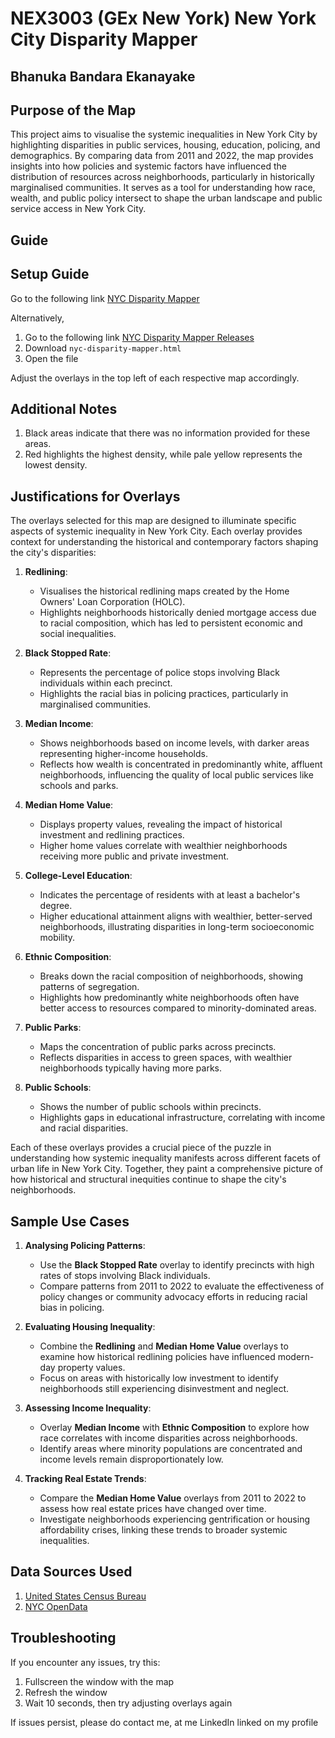 # NEX3003 (GEx New York) New York City Disparity Mapper
## Bhanuka Bandara Ekanayake

## Purpose of the Map
This project aims to visualise the systemic inequalities in New York City by highlighting disparities in public services, housing, education, policing, and demographics. By comparing data from 2011 and 2022, the map provides insights into how policies and systemic factors have influenced the distribution of resources across neighborhoods, particularly in historically marginalised communities. It serves as a tool for understanding how race, wealth, and public policy intersect to shape the urban landscape and public service access in New York City.

## Guide

## Setup Guide
Go to the following link [NYC Disparity Mapper](https://bhnuka.github.io/nyc-disparity-mapper/main/nyc-disparity-map.html)

Alternatively,
1. Go to the following link [NYC Disparity Mapper Releases](https://github.com/bhnuka/nyc-disparity-mapper/releases/tag/v3)
2. Download `nyc-disparity-mapper.html`
3. Open the file

Adjust the overlays in the top left of each respective map accordingly.

## Additional Notes
1. Black areas indicate that there was no information provided for these areas.
2. Red highlights the highest density, while pale yellow represents the lowest density.

## Justifications for Overlays
The overlays selected for this map are designed to illuminate specific aspects of systemic inequality in New York City. Each overlay provides context for understanding the historical and contemporary factors shaping the city's disparities:

1. **Redlining**:
   - Visualises the historical redlining maps created by the Home Owners' Loan Corporation (HOLC).
   - Highlights neighborhoods historically denied mortgage access due to racial composition, which has led to persistent economic and social inequalities.

2. **Black Stopped Rate**:
   - Represents the percentage of police stops involving Black individuals within each precinct.
   - Highlights the racial bias in policing practices, particularly in marginalised communities.

3. **Median Income**:
   - Shows neighborhoods based on income levels, with darker areas representing higher-income households.
   - Reflects how wealth is concentrated in predominantly white, affluent neighborhoods, influencing the quality of local public services like schools and parks.

4. **Median Home Value**:
   - Displays property values, revealing the impact of historical investment and redlining practices.
   - Higher home values correlate with wealthier neighborhoods receiving more public and private investment.

5. **College-Level Education**:
   - Indicates the percentage of residents with at least a bachelor's degree.
   - Higher educational attainment aligns with wealthier, better-served neighborhoods, illustrating disparities in long-term socioeconomic mobility.

6. **Ethnic Composition**:
   - Breaks down the racial composition of neighborhoods, showing patterns of segregation.
   - Highlights how predominantly white neighborhoods often have better access to resources compared to minority-dominated areas.

7. **Public Parks**:
   - Maps the concentration of public parks across precincts.
   - Reflects disparities in access to green spaces, with wealthier neighborhoods typically having more parks.

8. **Public Schools**:
   - Shows the number of public schools within precincts.
   - Highlights gaps in educational infrastructure, correlating with income and racial disparities.

Each of these overlays provides a crucial piece of the puzzle in understanding how systemic inequality manifests across different facets of urban life in New York City. Together, they paint a comprehensive picture of how historical and structural inequities continue to shape the city's neighborhoods.

## Sample Use Cases

1. **Analysing Policing Patterns**:
   - Use the **Black Stopped Rate** overlay to identify precincts with high rates of stops involving Black individuals.
   - Compare patterns from 2011 to 2022 to evaluate the effectiveness of policy changes or community advocacy efforts in reducing racial bias in policing.

2. **Evaluating Housing Inequality**:
   - Combine the **Redlining** and **Median Home Value** overlays to examine how historical redlining policies have influenced modern-day property values.
   - Focus on areas with historically low investment to identify neighborhoods still experiencing disinvestment and neglect.

3. **Assessing Income Inequality**:
   - Overlay **Median Income** with **Ethnic Composition** to explore how race correlates with income disparities across neighborhoods.
   - Identify areas where minority populations are concentrated and income levels remain disproportionately low.

4. **Tracking Real Estate Trends**:
   - Compare the **Median Home Value** overlays from 2011 to 2022 to assess how real estate prices have changed over time.
   - Investigate neighborhoods experiencing gentrification or housing affordability crises, linking these trends to broader systemic inequalities.

## Data Sources Used

1. [United States Census Bureau](https://data.census.gov/)
2. [NYC OpenData](https://opendata.cityofnewyork.us/data/)

## Troubleshooting

If you encounter any issues, try this:
1) Fullscreen the window with the map
2) Refresh the window
3) Wait 10 seconds, then try adjusting overlays again

If issues persist, please do contact me, at me LinkedIn linked on my profile 

